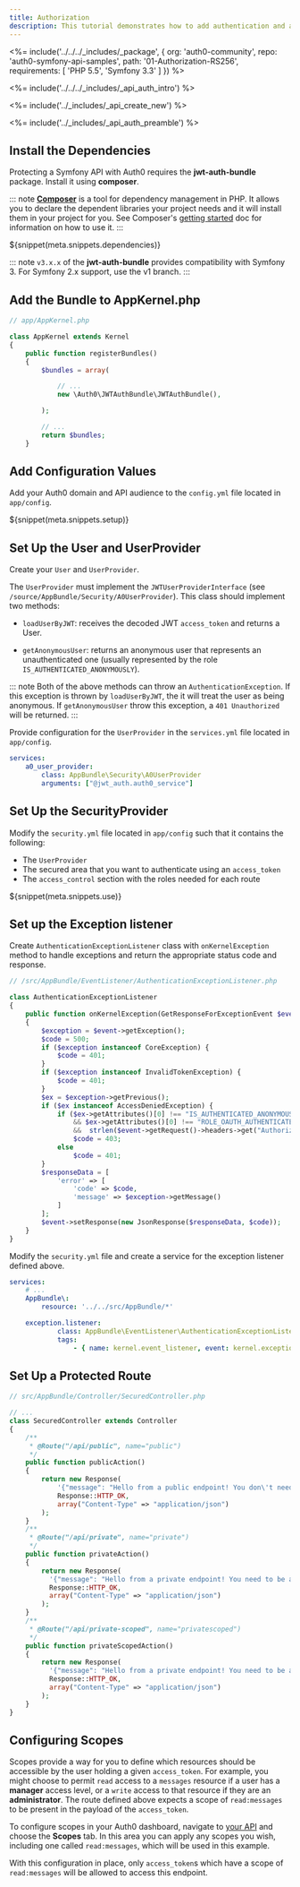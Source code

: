 ```yaml
---
title: Authorization
description: This tutorial demonstrates how to add authentication and authorization to a Symfony API
---
```


<%= include('../../../_includes/_package', {
  org: 'auth0-community',
  repo: 'auth0-symfony-api-samples',
  path: '01-Authorization-RS256',
  requirements: [
    'PHP 5.5',
    'Symfony 3.3'
  ]
}) %>

<%= include('../../../_includes/_api_auth_intro') %>

<%= include('../_includes/_api_create_new') %>

<%= include('../_includes/_api_auth_preamble') %>

## Install the Dependencies

Protecting a Symfony API with Auth0 requires the **jwt-auth-bundle** package. Install it using **composer**.

::: note
**[Composer](https://getcomposer.org/)** is a tool for dependency management in PHP. It allows you to declare the dependent libraries your project needs and it will install them in your project for you. See Composer's [getting started](https://getcomposer.org/doc/00-intro.md) doc for information on how to use it.
:::

${snippet(meta.snippets.dependencies)}

::: note
`v3.x.x` of the **jwt-auth-bundle** provides compatibility with Symfony 3. For Symfony 2.x support, use the v1 branch.
:::

## Add the Bundle to AppKernel.php

```php
// app/AppKernel.php

class AppKernel extends Kernel
{
    public function registerBundles()
    {
        $bundles = array(

            // ...
            new \Auth0\JWTAuthBundle\JWTAuthBundle(),

        );

        // ...
        return $bundles;
    }
```

## Add Configuration Values

Add your Auth0 domain and API audience to the `config.yml` file located in `app/config`.

${snippet(meta.snippets.setup)}

## Set Up the User and UserProvider

Create your `User` and `UserProvider`.

The `UserProvider` must implement the `JWTUserProviderInterface` (see `/source/AppBundle/Security/A0UserProvider`). This class should implement two methods:

- `loadUserByJWT`: receives the decoded JWT `access_token` and returns a User.

- `getAnonymousUser`: returns an anonymous user that represents an unauthenticated one (usually represented by the role `IS_AUTHENTICATED_ANONYMOUSLY`).

::: note
Both of the above methods can throw an `AuthenticationException`. If this exception is thrown by `loadUserByJWT`, the it will treat the user as being anonymous. If `getAnonymousUser` throw this exception, a `401 Unauthorized` will be returned.
:::

Provide configuration for the `UserProvider` in the `services.yml` file located in `app/config`.

```yml
services:
    a0_user_provider:
        class: AppBundle\Security\A0UserProvider
        arguments: ["@jwt_auth.auth0_service"]
```

## Set Up the SecurityProvider

Modify the `security.yml` file located in `app/config` such that it contains the following:

- The `UserProvider`
- The secured area that you want to authenticate using an `access_token`
- The `access_control` section with the roles needed for each route

${snippet(meta.snippets.use)}

## Set up the Exception listener

Create `AuthenticationExceptionListener` class with `onKernelException` method to handle exceptions and return the appropriate status code and response. 

```php
// /src/AppBundle/EventListener/AuthenticationExceptionListener.php

class AuthenticationExceptionListener
{
    public function onKernelException(GetResponseForExceptionEvent $event)
    {
        $exception = $event->getException();
        $code = 500;
        if ($exception instanceof CoreException) {
            $code = 401;
        }
        if ($exception instanceof InvalidTokenException) {
            $code = 401;
        }
        $ex = $exception->getPrevious();
        if ($ex instanceof AccessDeniedException) {
            if ($ex->getAttributes()[0] !== "IS_AUTHENTICATED_ANONYMOUSLY"
                && $ex->getAttributes()[0] !== "ROLE_OAUTH_AUTHENTICATED"
                &&  strlen($event->getRequest()->headers->get("Authorization")) > 0)
                $code = 403;
            else
                $code = 401;
        }
        $responseData = [
            'error' => [
                'code' => $code,
                'message' => $exception->getMessage()
            ]
        ];
        $event->setResponse(new JsonResponse($responseData, $code));
    }
}
```

Modify the `security.yml` file and create a service for the exception listener defined above.

```yml
services:
    # ...
    AppBundle\:
        resource: '../../src/AppBundle/*'

    exception.listener:
            class: AppBundle\EventListener\AuthenticationExceptionListener
            tags:
                - { name: kernel.event_listener, event: kernel.exception, method: onKernelException}
```

## Set Up a Protected Route

```php
// src/AppBundle/Controller/SecuredController.php

// ...
class SecuredController extends Controller
{
    /**
     * @Route("/api/public", name="public")
     */
    public function publicAction()
    {
        return new Response(
            '{"message": "Hello from a public endpoint! You don\'t need to be authenticated to see this."}',
            Response::HTTP_OK,
            array("Content-Type" => "application/json")
        );
    }
    /**
     * @Route("/api/private", name="private")
     */
    public function privateAction()
    {
        return new Response(
          '{"message": "Hello from a private endpoint! You need to be authenticated to see this."}',
          Response::HTTP_OK,
          array("Content-Type" => "application/json")
        );
    }
    /**
     * @Route("/api/private-scoped", name="privatescoped")
     */
    public function privateScopedAction()
    {
        return new Response(
          '{"message": "Hello from a private endpoint! You need to be authenticated and have a scope of read:messages to see this."}',
          Response::HTTP_OK,
          array("Content-Type" => "application/json")
        );
    }
}
```

## Configuring Scopes

Scopes provide a way for you to define which resources should be accessible by the user holding a given `access_token`. For example, you might choose to permit `read` access to a `messages` resource if a user has a **manager** access level, or a `write` access to that resource if they are an **administrator**. The route defined above expects a scope of `read:messages` to be present in the payload of the `access_token`.

To configure scopes in your Auth0 dashboard, navigate to [your API](${manage_url}/#/apis) and choose the **Scopes** tab. In this area you can apply any scopes you wish, including one called `read:messages`, which will be used in this example.

With this configuration in place, only `access_token`s which have a scope of `read:messages` will be allowed to access this endpoint.
